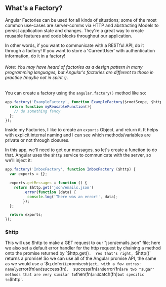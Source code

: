 ## What's a Factory?

Angular Factories can be used for all kinds of situations; some of the most common use-cases are server-comms via HTTP and abstracting Models to persist application state and changes. They're a great way to create reusable features and code blocks throughout our application.

In other words, if you want to communicate with a RESTful API, do it through a factory!  If you want to store a 'CurrentUser' with authentication information, do it in a factory!

###### Note:  You may have heard of factories as a design pattern in many programming languages, but Angular's factories are different to those in practice (maybe not in spirit :).

You can create a factory using the `angular.factory()` method like so:

```js
app.factory('ExampleFactory', function ExampleFactory($rootScope, $http, $location) {
  return function myReusableFunction(){
    // do something fancy
  };
});
```

Inside my Factories, I like to create an `exports` Object, and return it. It helps with explicit internal naming and I can see which methods/variables are private or not through closures.

In this app, we'll need to get our messages, so let's create a function to do that. Angular uses the `$http` service to communicate with the server, so we'll inject it:

```js
app.factory('InboxFactory', function InboxFactory ($http) {
  var exports = {};

  exports.getMessages = function () {
    return $http.get('json/emails.json')
        .error(function (data) {
          console.log('There was an error!', data);
        });
  };

  return exports;
});
```

### $http

This will use $http to make a GET request to our "json/emails.json" file; here we also set a default error handler for the http request by chaining a method onto the promise returned by `$http.get()`.  Yes that's right, `$http()` returns a promise! So we can use all of the Angular promise API, the same as we would use a `$q.defer().promise` object, with a few extras: namely `error(fn)` and `success(fn)`.  `success(fn)` and `error(fn)` are two "sugar" methods that are very similar to `then(fn)` and `catch(fn)` but specific to `$http`.

